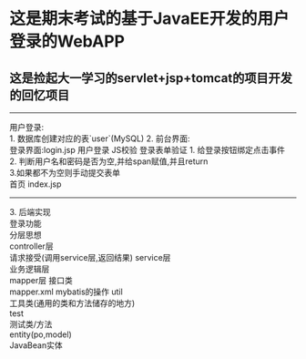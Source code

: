# 这是期末考试的基于JavaEE开发的用户登录的WebAPP
## 这是捡起大一学习的servlet+jsp+tomcat的项目开发的回忆项目
<hr />
用户登录:<br>
1. 数据库创建对应的表`user`(MySQL)
2. 前台界面:<br>
登录界面:login.jsp
    用户登录 JS校验
    登录表单验证
    1. 给登录按钮绑定点击事件<br>
    2. 判断用户名和密码是否为空,并给span赋值,并且return<br>
    3.如果都不为空则手动提交表单<br>
首页 index.jsp<br>
<hr />
3. 后端实现<br>
登录功能<br>
分层思想<br>
controller层<br>
请求接受(调用service层,返回结果)
service层<br>
业务逻辑层<br>
mapper层
接口类<br>
mapper.xml mybatis的操作
util<br>
工具类(通用的类和方法储存的地方)<br>
test<br>
测试类/方法<br>
entity(po,model)<br>
JavaBean实体
